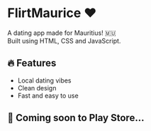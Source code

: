 # FlirtMaurice ❤️
A dating app made for Mauritius! 🇲🇺  
Built using HTML, CSS and JavaScript.  

## 🔥 Features
- Local dating vibes
- Clean design
- Fast and easy to use

## 📱 Coming soon to Play Store...
